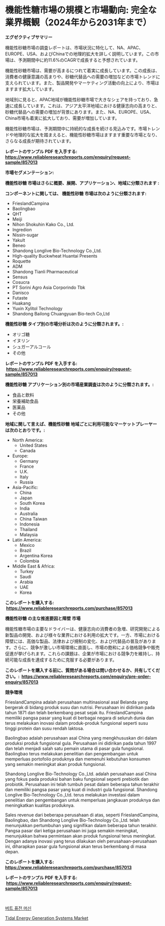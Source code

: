 <p><h1>機能性糖市場の規模と市場動向: 完全な業界概観（2024年から2031年まで）</h1></p><p><strong>エグゼクティブサマリー</strong></p>
<p><p>機能性砂糖市場の調査レポートは、市場状況に特化して、NA、APAC、EUROPE、USA、およびChinaでの地理的拡大を詳しく説明しています。この市場は、予測期間中に約11.6%のCAGRで成長すると予想されています。</p><p>機能性砂糖市場は、需要が高まるにつれて着実に成長しています。この成長は、消費者の健康意識の高まりや、砂糖代替品への需要の増加などの市場トレンドに支えられています。また、製品開発やマーケティング活動の向上により、市場はますます拡大しています。</p><p>地域別に見ると、APAC地域が機能性砂糖市場で大きなシェアを持っており、急速に成長しています。これは、アジア太平洋地域における健康志向の高まりと、砂糖代替品への需要の増加が背景にあります。また、NA、EUROPE、USA、China市場も着実に拡大しており、需要が増加しています。</p><p>機能性砂糖市場は、予測期間中に持続的な成長を続ける見込みです。市場トレンドや地理的な拡大を踏まえると、機能性砂糖市場はますます重要な市場となり、さらなる成長が期待されています。</p></p>
<p><strong>レポートのサンプル PDF を入手する: <a href="https://www.reliableresearchreports.com/enquiry/request-sample/857013">https://www.reliableresearchreports.com/enquiry/request-sample/857013</a></strong></p>
<p><strong>市場セグメンテーション:</strong></p>
<p><strong> 機能性砂糖 市場はさらに概要、展開、アプリケーション、地域に分類されます :</strong></p>
<p><strong>コンポーネントに関しては、 機能性砂糖 市場は次のように分類されます: &nbsp;</strong></p>
<p><ul><li>FrieslandCampina</li><li>Baolingbao</li><li>QHT</li><li>Meiji</li><li>Nihon Shokuhin Kako Co., Ltd.</li><li>Ingredion</li><li>Nissin-sugar</li><li>Yakult</li><li>Beneo</li><li>Shandong Longlive Bio-Technology Co.,Ltd.</li><li>High-quality Buckwheat Huantai Presents</li><li>Roquette</li><li>ADM</li><li>Shandong Tianli Pharmaceutical</li><li>Sensus</li><li>Cosucra</li><li>PT Sorini Agro Asia Corporindo Tbk</li><li>Danisco</li><li>Futaste</li><li>Huakang</li><li>Yuxin Xylitol Technology</li><li>Shandong Bailong Chuangyuan Bio-tech Co,Ltd</li></ul></p>
<p><strong> 機能性砂糖 タイプ別の市場分析は次のように分類されます。:</strong></p>
<p><ul><li>オリゴ糖</li><li>イヌリン</li><li>シュガーアルコール</li><li>その他</li></ul></p>
<p><strong>レポートのサンプル PDF を入手する: &nbsp;<a href="https://www.reliableresearchreports.com/enquiry/request-sample/857013">https://www.reliableresearchreports.com/enquiry/request-sample/857013</a></strong></p>
<p><strong> 機能性砂糖 アプリケーション別の市場産業調査は次のように分類されます。:</strong></p>
<p><ul><li>食品と飲料</li><li>栄養補助食品</li><li>医薬品</li><li>その他</li></ul></p>
<p><strong>地域に関して言えば、機能性砂糖 地域ごとに利用可能なマーケットプレーヤーは次のとおりです。:</strong></p>
<p><ul>
    <li>
        North America:
        <ul>
            <li>United States</li>
            <li>Canada</li>
        </ul>
    </li>
    <li>
        Europe:
        <ul>
            <li>Germany</li>
            <li>France</li>
            <li>U.K.</li>
            <li>Italy</li>
            <li>Russia</li>
        </ul>
    </li>
    <li>
        Asia-Pacific:
        <ul>
            <li>China</li>
            <li>Japan</li>
            <li>South Korea</li>
            <li>India</li>
            <li>Australia</li>
            <li>China Taiwan</li>
            <li>Indonesia</li>
            <li>Thailand</li>
            <li>Malaysia</li>
        </ul>
    </li>
    <li>
        Latin America:
        <ul>
            <li>Mexico</li>
            <li>Brazil</li>
            <li>Argentina Korea</li>
            <li>Colombia</li>
        </ul>
    </li>
    <li>
        Middle East & Africa:
        <ul>
            <li>Turkey</li>
            <li>Saudi</li>
            <li>Arabia</li>
            <li>UAE</li>
            <li>Korea</li>
        </ul>
    </li>
    </ul></p>
<p><strong>このレポートを購入する: &nbsp;<a href="https://www.reliableresearchreports.com/purchase/857013">https://www.reliableresearchreports.com/purchase/857013</a></strong></p>
<p><strong>機能性砂糖 の主な推進要因と障壁 市場</strong></p>
<p><p>機能性糖市場の主要なドライバーは、健康志向の消費者の急増、研究開発による新製品の開発、および様々な業界における利用の拡大です。一方、市場における障壁には、高価な製品、法律および規制の変化、および代替品の普及があります。さらに、競争が激しい市場環境に直面し、市場の飽和による価格競争や販売促進が挙げられます。これらの課題は、企業が市場における競争力を維持し、持続可能な成長を達成するために克服する必要があります。</p></p>
<p><strong>このレポートを購入する前に、質問がある場合は問い合わせるか、共有してください。:&nbsp; <a href="https://www.reliableresearchreports.com/enquiry/pre-order-enquiry/857013">https://www.reliableresearchreports.com/enquiry/pre-order-enquiry/857013</a></strong></p>
<p><strong>競争環境</strong></p>
<p><p>FrieslandCampina adalah perusahaan multinasional asal Belanda yang bergerak di bidang produk susu dan nutrisi. Perusahaan ini didirikan pada tahun 1871 dan telah berkembang pesat sejak itu. FrieslandCampina memiliki pangsa pasar yang kuat di berbagai negara di seluruh dunia dan terus melakukan inovasi dalam produk-produk fungsional seperti susu tinggi protein dan susu rendah laktosa.</p><p>Baolingbao adalah perusahaan asal China yang mengkhususkan diri dalam produksi produk fungsional gula. Perusahaan ini didirikan pada tahun 1997 dan telah menjadi salah satu pemain utama di pasar gula fungsional. Baolingbao terus melakukan penelitian dan pengembangan untuk memperluas portofolio produknya dan memenuhi kebutuhan konsumen yang semakin meningkat akan produk fungsional.</p><p>Shandong Longlive Bio-Technology Co.,Ltd. adalah perusahaan asal China yang fokus pada produksi bahan baku fungsional seperti prebiotik dan probiotik. Perusahaan ini telah tumbuh pesat dalam beberapa tahun terakhir dan memiliki pangsa pasar yang kuat di industri gula fungsional. Shandong Longlive Bio-Technology Co.,Ltd. terus melakukan investasi dalam penelitian dan pengembangan untuk memperluas jangkauan produknya dan meningkatkan kualitas produknya.</p><p>Sales revenue dari beberapa perusahaan di atas, seperti FrieslandCampina, Baolingbao, dan Shandong Longlive Bio-Technology Co.,Ltd. telah menunjukkan pertumbuhan yang signifikan dalam beberapa tahun terakhir. Pangsa pasar dari ketiga perusahaan ini juga semakin meningkat, menunjukkan bahwa permintaan akan produk fungsional terus meningkat. Dengan adanya inovasi yang terus dilakukan oleh perusahaan-perusahaan ini, diharapkan pasar gula fungsional akan terus berkembang di masa depan.</p></p>
<p><strong>このレポートを購入する: &nbsp; <a href="https://www.reliableresearchreports.com/purchase/857013">https://www.reliableresearchreports.com/purchase/857013</a></strong></p>
<p><strong>レポートのサンプル PDF を入手する: &nbsp;<a href="https://www.reliableresearchreports.com/enquiry/request-sample/857013">https://www.reliableresearchreports.com/enquiry/request-sample/857013</a></strong><strong></strong></p>
<p>&nbsp;</p>
<p><p><a href="https://github.com/rsg307664904/Market-Research-Report-List-1/blob/main/491577615877.md">버트 퓨전 머신</a></p><p><a href="https://github.com/AKSHATREPORTPRIME/Market-Research-Report-List-4/blob/main/tidal-energy-generation-systems-market.md">Tidal Energy Generation Systems Market</a></p></p>